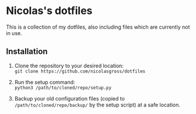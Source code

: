 # Nicolas's dotfiles
This is a collection of my dotfiles, also including files which are currently
not in use.

## Installation
1. Clone the repository to your desired location:  
`git clone https://github.com/nicolasgross/dotfiles`

2. Run the setup command:  
`python3 /path/to/cloned/repo/setup.py`

3. Backup your old configuration files (copied to
`/path/to/cloned/repo/backup/` by the setup script) at a safe location.

